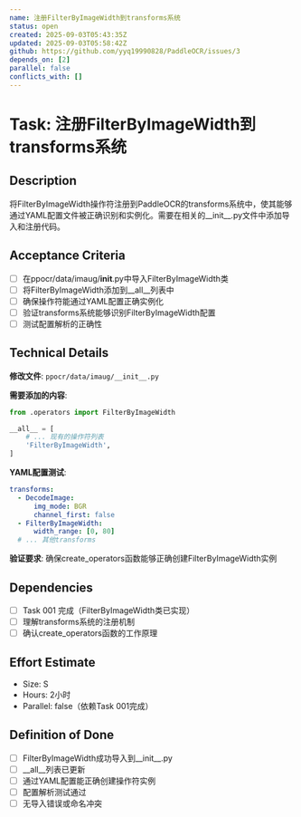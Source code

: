 ```yaml
---
name: 注册FilterByImageWidth到transforms系统
status: open
created: 2025-09-03T05:43:35Z
updated: 2025-09-03T05:58:42Z
github: https://github.com/yyq19990828/PaddleOCR/issues/3
depends_on: [2]
parallel: false
conflicts_with: []
---
```


# Task: 注册FilterByImageWidth到transforms系统

## Description

将FilterByImageWidth操作符注册到PaddleOCR的transforms系统中，使其能够通过YAML配置文件被正确识别和实例化。需要在相关的__init__.py文件中添加导入和注册代码。

## Acceptance Criteria

- [ ] 在ppocr/data/imaug/__init__.py中导入FilterByImageWidth类
- [ ] 将FilterByImageWidth添加到__all__列表中
- [ ] 确保操作符能通过YAML配置正确实例化
- [ ] 验证transforms系统能够识别FilterByImageWidth配置
- [ ] 测试配置解析的正确性

## Technical Details

**修改文件**: `ppocr/data/imaug/__init__.py`

**需要添加的内容**:
```python
from .operators import FilterByImageWidth

__all__ = [
    # ... 现有的操作符列表
    'FilterByImageWidth',
]
```

**YAML配置测试**:
```yaml
transforms:
  - DecodeImage:
      img_mode: BGR
      channel_first: false
  - FilterByImageWidth:
      width_range: [0, 80]
  # ... 其他transforms
```

**验证要求**: 确保create_operators函数能够正确创建FilterByImageWidth实例

## Dependencies

- [ ] Task 001 完成（FilterByImageWidth类已实现）
- [ ] 理解transforms系统的注册机制
- [ ] 确认create_operators函数的工作原理

## Effort Estimate

- Size: S
- Hours: 2小时
- Parallel: false（依赖Task 001完成）

## Definition of Done

- [ ] FilterByImageWidth成功导入到__init__.py
- [ ] __all__列表已更新
- [ ] 通过YAML配置能正确创建操作符实例
- [ ] 配置解析测试通过
- [ ] 无导入错误或命名冲突